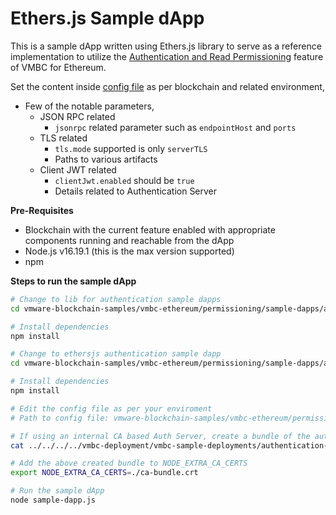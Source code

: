 # Ethers.js Sample dApp
This is a sample dApp written using Ethers.js library to serve as a reference implementation to utilize the [Authentication and Read Permissioning](../../../README.md#authentication-and-read-permissioning) feature of VMBC for Ethereum.

Set the content inside [config file](./config.json) as per blockchain and related environment,
- Few of the notable parameters,
    - JSON RPC related
        - `jsonrpc` related parameter such as `endpointHost` and `ports` 
    - TLS related
        - `tls.mode` supported is only `serverTLS`
        - Paths to various artifacts
    - Client JWT related
        - `clientJwt.enabled` should be `true`
        - Details related to Authentication Server

**Pre-Requisites**
- Blockchain with the current feature enabled with appropriate components running and reachable from the dApp
- Node.js v16.19.1 (this is the max version supported)
- npm

**Steps to run the sample dApp**
```sh
# Change to lib for authentication sample dapps
cd vmware-blockchain-samples/vmbc-ethereum/permissioning/sample-dapps/authentication/lib

# Install dependencies
npm install

# Change to ethersjs authentication sample dapp
cd vmware-blockchain-samples/vmbc-ethereum/permissioning/sample-dapps/authentication/ethersjs

# Install dependencies
npm install

# Edit the config file as per your enviroment
# Path to config file: vmware-blockchain-samples/vmbc-ethereum/permissioning/sample-dapps/authentication/ethersjs-dapp/config.json

# If using an internal CA based Auth Server, create a bundle of the auth certificate and the ethrpc-ca.crt as follows
cat ../../../../vmbc-deployment/vmbc-sample-deployments/authentication-and-authorization/artifacts-for-dapps/auth-server.crt ../../../../vmbc-deployment/vmbc-sample-deployments/authentication-and-authorization/artifacts-for-dapps/ethrpc-ca.crt > ca-bundle.crt

# Add the above created bundle to NODE_EXTRA_CA_CERTS
export NODE_EXTRA_CA_CERTS=./ca-bundle.crt

# Run the sample dApp
node sample-dapp.js
```